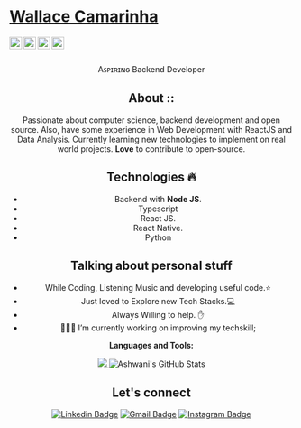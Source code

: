 # <a href="https://www.linkedin.com/in/wallace-camarinha/">Wallace Camarinha</a>

<a href="twitter">
  <img align="left" alt="Wall's Twitter" width="22px" src="https://cdn.jsdelivr.net/npm/simple-icons@v3/icons/twitter.svg" />
</a>
<a href="https://www.linkedin.com/in/wallace-camarinha/">
  <img align="left" alt="Wall's Linkdein" width="22px" src="https://cdn.jsdelivr.net/npm/simple-icons@v3/icons/linkedin.svg" />
</a>
<a href="https://github.com/wallace-camarinha"> 
  <img align="left" alt="Wall's Github" width="22px" src="https://cdn.jsdelivr.net/npm/simple-icons@v3/icons/github.svg" />
</a>
<a href="https://www.instagram.com/wallbsp/">
  <img align="left" alt="Wall's Instagram" width="22px" src="https://cdn.jsdelivr.net/npm/simple-icons@v3/icons/instagram.svg" />
</a>

<br/>
<br/>
<div align="center">


Aꜱᴘɪʀɪɴɢ Backend Developer

## About ::
   Passionate about computer science, backend development and open source. Also, have some experience in Web Development with ReactJS and Data Analysis. Currently learning new technologies to implement on real world projects. **Love** to contribute to open-source.


## Technologies 🔥
- Backend with **Node JS**.
- Typescript
- React JS.
- React Native.
- Python


## Talking about personal stuff
- While Coding, Listening Music and developing useful code.⭐️
- Just loved to Explore new Tech Stacks.💻
- Always Willing to help. ✋
- 👨🏽‍💻 I’m currently working on improving my techskill;

**Languages and Tools:**  

<!-- <code><img height="50" src="https://pytorch.org/assets/images/pytorch-logo.png"></code>
<code><img height="50" src="https://raw.githubusercontent.com/github/explore/80688e429a7d4ef2fca1e82350fe8e3517d3494d/topics/tensorflow/tensorflow.png"></code>
<code><img height="50" src="https://raw.githubusercontent.com/github/explore/80688e429a7d4ef2fca1e82350fe8e3517d3494d/topics/python/python.png"></code>
<code><img height="50" src="https://raw.githubusercontent.com/github/explore/80688e429a7d4ef2fca1e82350fe8e3517d3494d/topics/git/git.png"></code>
<code><img height="50" src="https://raw.githubusercontent.com/github/explore/80688e429a7d4ef2fca1e82350fe8e3517d3494d/topics/terminal/terminal.png"></code>
<code><img height="50" src="https://cdn.jsdelivr.net/npm/simple-icons@3.4.0/icons/kaggle.svg"></code>
<code><img height="50" src="https://cdn.jsdelivr.net/npm/simple-icons@3.4.0/icons/heroku.svg"></code>
 -->


<a href="https://github.com/wallace-camarinha">
  <img src="https://github-readme-stats.vercel.app/api/top-langs/?username=wallace-camarinha&theme=radical"/>
</a>



<img src="https://github-readme-stats.vercel.app/api?username=wallace-camarinha&&show_icons=true&theme=radical&line_height=27&v=5" alt="Ashwani's GitHub Stats" />

##  Let's connect
[![Linkedin Badge](https://img.shields.io/badge/-Wall-blue?style=flat-square&logo=Linkedin&logoColor=white&link=https://www.linkedin.com/in/wallace-camarinha/)](https://www.linkedin.com/in/wallace-camarinha/) [![Gmail Badge](https://img.shields.io/badge/-wallace.camarinha@gmail.com-c14438?style=flat-square&logo=Gmail&logoColor=white&link=mailto:wallace.camarinha@gmail.com)](mailto:wallace.camarinha@gmail.com) [![Instagram Badge](https://img.shields.io/badge/-@Wall-e4405f?style=flat-square&labelColor=f94877&logo=instagram&logoColor=white&link=https://www.instagram.com/wallbsp/)](https://www.instagram.com/wallbsp/)

